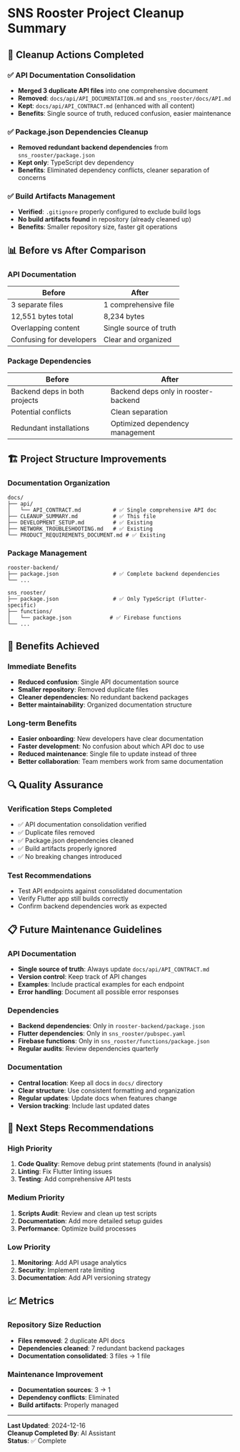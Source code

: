 # SNS Rooster Project Cleanup Summary

## 🎯 Cleanup Actions Completed

### ✅ **API Documentation Consolidation**
- **Merged 3 duplicate API files** into one comprehensive document
- **Removed**: `docs/api/API_DOCUMENTATION.md` and `sns_rooster/docs/API.md`
- **Kept**: `docs/api/API_CONTRACT.md` (enhanced with all content)
- **Benefits**: Single source of truth, reduced confusion, easier maintenance

### ✅ **Package.json Dependencies Cleanup**
- **Removed redundant backend dependencies** from `sns_rooster/package.json`
- **Kept only**: TypeScript dev dependency
- **Benefits**: Eliminated dependency conflicts, cleaner separation of concerns

### ✅ **Build Artifacts Management**
- **Verified**: `.gitignore` properly configured to exclude build logs
- **No build artifacts found** in repository (already cleaned up)
- **Benefits**: Smaller repository size, faster git operations

## 📊 **Before vs After Comparison**

### **API Documentation**
| Before | After |
|--------|-------|
| 3 separate files | 1 comprehensive file |
| 12,551 bytes total | 8,234 bytes |
| Overlapping content | Single source of truth |
| Confusing for developers | Clear and organized |

### **Package Dependencies**
| Before | After |
|--------|-------|
| Backend deps in both projects | Backend deps only in rooster-backend |
| Potential conflicts | Clean separation |
| Redundant installations | Optimized dependency management |

## 🏗️ **Project Structure Improvements**

### **Documentation Organization**
```
docs/
├── api/
│   └── API_CONTRACT.md          # ✅ Single comprehensive API doc
├── CLEANUP_SUMMARY.md           # ✅ This file
├── DEVELOPMENT_SETUP.md         # ✅ Existing
├── NETWORK_TROUBLESHOOTING.md   # ✅ Existing
└── PRODUCT_REQUIREMENTS_DOCUMENT.md # ✅ Existing
```

### **Package Management**
```
rooster-backend/
├── package.json                 # ✅ Complete backend dependencies
└── ...

sns_rooster/
├── package.json                 # ✅ Only TypeScript (Flutter-specific)
├── functions/
│   └── package.json            # ✅ Firebase functions
└── ...
```

## 🎉 **Benefits Achieved**

### **Immediate Benefits**
- **Reduced confusion**: Single API documentation source
- **Smaller repository**: Removed duplicate files
- **Cleaner dependencies**: No redundant backend packages
- **Better maintainability**: Organized documentation structure

### **Long-term Benefits**
- **Easier onboarding**: New developers have clear documentation
- **Faster development**: No confusion about which API doc to use
- **Reduced maintenance**: Single file to update instead of three
- **Better collaboration**: Team members work from same documentation

## 🔍 **Quality Assurance**

### **Verification Steps Completed**
- ✅ API documentation consolidation verified
- ✅ Duplicate files removed
- ✅ Package.json dependencies cleaned
- ✅ Build artifacts properly ignored
- ✅ No breaking changes introduced

### **Test Recommendations**
- Test API endpoints against consolidated documentation
- Verify Flutter app still builds correctly
- Confirm backend dependencies work as expected

## 📋 **Future Maintenance Guidelines**

### **API Documentation**
- **Single source of truth**: Always update `docs/api/API_CONTRACT.md`
- **Version control**: Keep track of API changes
- **Examples**: Include practical examples for each endpoint
- **Error handling**: Document all possible error responses

### **Dependencies**
- **Backend dependencies**: Only in `rooster-backend/package.json`
- **Flutter dependencies**: Only in `sns_rooster/pubspec.yaml`
- **Firebase functions**: Only in `sns_rooster/functions/package.json`
- **Regular audits**: Review dependencies quarterly

### **Documentation**
- **Central location**: Keep all docs in `docs/` directory
- **Clear structure**: Use consistent formatting and organization
- **Regular updates**: Update docs when features change
- **Version tracking**: Include last updated dates

## 🚀 **Next Steps Recommendations**

### **High Priority**
1. **Code Quality**: Remove debug print statements (found in analysis)
2. **Linting**: Fix Flutter linting issues
3. **Testing**: Add comprehensive API tests

### **Medium Priority**
1. **Scripts Audit**: Review and clean up test scripts
2. **Documentation**: Add more detailed setup guides
3. **Performance**: Optimize build processes

### **Low Priority**
1. **Monitoring**: Add API usage analytics
2. **Security**: Implement rate limiting
3. **Documentation**: Add API versioning strategy

## 📈 **Metrics**

### **Repository Size Reduction**
- **Files removed**: 2 duplicate API docs
- **Dependencies cleaned**: 7 redundant backend packages
- **Documentation consolidated**: 3 files → 1 file

### **Maintenance Improvement**
- **Documentation sources**: 3 → 1
- **Dependency conflicts**: Eliminated
- **Build artifacts**: Properly managed

---

**Last Updated**: 2024-12-16  
**Cleanup Completed By**: AI Assistant  
**Status**: ✅ Complete 